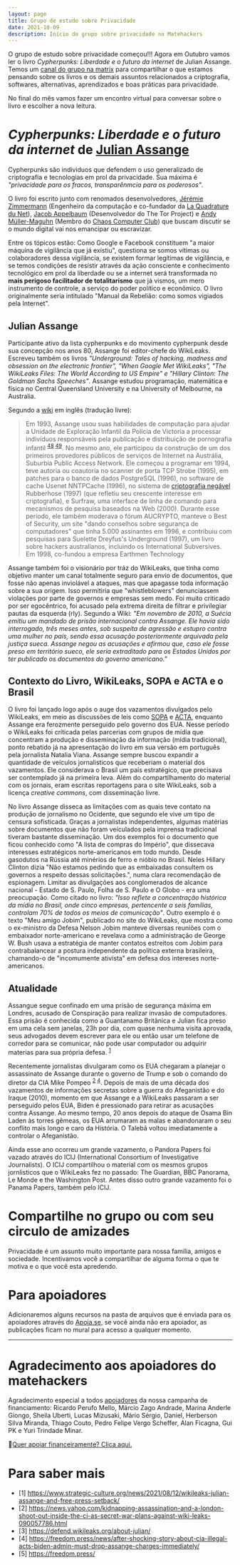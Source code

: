 ```yaml
---
layout: page
title: Grupo de estudo sobre Privacidade
date: 2021-10-09
description: Início do grupo sobre privacidade no Matehackers
---
```


O grupo de estudo sobre privacidade começou!!! Agora em Outubro vamos ler o livro *Cypherpunks: Liberdade e o futuro da internet* de Julian Assange. Temos um [canal do grupo na matrix](https://matrix.to/#/#privacidade-matehackers:matrix.org) para compartilhar o que estamos pensando sobre os livros e os demais assuntos relacionados a criptografia, softwares, alternativas, aprendizados e boas práticas para privacidade.

No final do mês vamos fazer um encontro virtual para conversar sobre o livro e escolher a nova leitura.

# *Cypherpunks: Liberdade e o futuro da internet* de [Julian Assange](https://pt.wikipedia.org/wiki/Julian_Assange)

Cypherpunks são individuos que defendem o uso generalizado de criptografia e tecnologias em prol da privacidade. Sua máxima é *"privacidade para os fracos, transparênmcia para os poderosos"*. 

O livro foi escrito junto com renomados desenvolvedores, [Jérémie Zimmermann](https://en.wikipedia.org/wiki/J%C3%A9r%C3%A9mie_Zimmermann) (Engenheiro da computação e co-fundador da [La Quadrature du Net](https://en.wikipedia.org/wiki/La_Quadrature_du_Net)), [Jacob Appelbaum](https://en.wikipedia.org/wiki/Jacob_Appelbaum) (Desenvolvedor do The Tor Project) e [Andy Müller-Maguhn](https://en.wikipedia.org/wiki/Andy_M%C3%BCller-Maguhn) (Membro do [Chaos Computer Club](https://en.wikipedia.org/wiki/Chaos_Computer_Club)) que buscam discutir se o mundo digital vai nos emancipar ou escravizar.

Entre os tópicos estão: Como Google e Facebook constituem "a maior máquina de vigilância que já existiu", questiona se somos vítimas ou colaboradores dessa vigilância, se existem formar legítimas de vigilância, e se temos condições de resistir através da ação consciente e conhecimento tecnológico em prol da liberdade ou se a internet será transformada no __mais perigoso facilitador de totalitarismo__ que já vismos, um mero instrumento de controle, a serviço do poder político e econômico. O livro originalmente seria intitulado "Manual da Rebelião: como somos vigiados pela Internet".

## Julian Assange

Participante ativo da lista cypherpunks e do movimento cypherpunk desde sua concepção nos anos 80, Assange foi editor-chefe do WikiLeaks. Escreveu também os livros *"Underground: Tales of hacking, madness and obsession on the electronic frontier", "When Google Met WikiLeaks", "The WikiLeaks Files: The World According to US Empire" e "Hillary Clinton: The Goldman Sachs Speeches"*. Assange estudou programação, matemática e física no Central Queensland University e na University of Melbourne, na Australia. 

Segundo a [wiki](https://en.wikipedia.org/wiki/Julian_Assange#cite_note-48) em inglês (tradução livre):
> Em 1993, Assange usou suas habilidades de computação para ajudar a Unidade de Exploração Infantil da Polícia de Victoria a processar indivíduos responsáveis pela publicação e distribuição de pornografia infantil <sup>[48](https://www.theage.com.au/national/victoria/assange-helped-our-police-catch-child-pornographers-20110211-1aqnl.html) [49](https://www.theaustralian.com.au/in-depth/wikileaks/legal-threats-as-assange-laid-bare/news-story/60875c11e1109011f247acb73729d1d9)</sup>. No mesmo ano, ele participou da construção de um dos primeiros provedores públicos de serviços de Internet na Austrália, Suburbia Public Access Network. Ele começou a programar em 1994, teve autoria ou coautoria no scanner de porta TCP Strobe (1995), em patches para o banco de dados PostgreSQL (1996), no software de cache Usenet NNTPCache (1996), no sistema de [criptografia negável](https://pt.wikipedia.org/wiki/Criptografia_neg%C3%A1vel) Rubberhose (1997) (que refletiu seu crescente interesse em criptografia), e Surfraw, uma interface de linha de comando para mecanismos de pesquisa baseados na Web (2000). Durante esse período, ele também moderava o fórum AUCRYPTO, manteve o Best of Security, um site "dando conselhos sobre segurança de computadores" que tinha 5.000 assinantes em 1996, e contribuiu com pesquisas para Suelette Dreyfus's Underground (1997), um livro sobre hackers australianos, incluindo os International Subversives. Em 1998, co-fundou a empresa Earthmen Technology

Assange também foi o visionário por tráz do WikiLeaks, que tinha como objetivo manter um canal totalmente seguro para envio de documentos, que fosse não apenas inviolável a ataques, mas que apagasse toda informação sobre a sua origem. Isso permitiria que "whistleblowers" denunciassem violações por parte de governos e empresas sem medo. Foi muito criticado por ser egocêntrico, foi acusado pela extrema direita de filtrar e privilegiar pautas da esquerda (rly). Segundo a Wiki: *"Em novembro de 2010, a Suécia emitiu um mandado de prisão internacional contra Assange. Ele havia sido interrogado, três meses antes, sob suspeita de agressão e estupro contra uma mulher no país, sendo essa acusação posteriormente arquivada pela justiça sueca. Assange negou as acusações e afirmou que, caso ele fosse preso em território sueco, ele seria extraditado para os Estados Unidos por ter publicado os documentos do governo americano."*

## Contexto do Livro, WikiLeaks, SOPA e ACTA e o Brasil

O livro foi lançado logo após o auge dos vazamentos divulgados pelo WikiLeaks, em meio as discussões de leis como [SOPA](https://pt.wikipedia.org/wiki/Stop_Online_Piracy_Act) e [ACTA](https://pt.wikipedia.org/wiki/Acordo_Comercial_Anticontrafa%C3%A7%C3%A3o), enquanto Assange era ferozmente perseguido pelo governo dos EUA. Nesse período o WikiLeaks foi críticada pelas parcerias com grupos de mídia que concentram a produção e disseminação da informação (mídia tradicional), ponto rebatido já na apresentação do livro em sua versão em português pela jornalista Natalia Viana. Assange sempre buscou expandir a quantidade de veículos jornalisticos que receberiam o material dos vazamentos. Ele considerava o Brasil um país estratégico, que precisava ser contemplado já na primeira leva. Além do compartilhamento do material com os jornais, eram escritas reportagens para o site WikiLeaks, sob a licença *creative commons*, com disseminação livre.

No livro Assange disseca as limitações com as quais teve contato na produção de jornalismo no Ocidente, que segundo ele vive um tipo de censura sofisticada. Graças a jornalistas independentes, algumas matérias sobre documentos que não foram veículados pela imprensa tradicional tiveram bastante disseminação. Um dos exemplos foi o documento que ficou conhecido como "A lista de compras do Império", que dissecava interesses estratégicos norte-americanos em todo mundo. Desde gasodutos na Rússia até minérios de ferro e nióbio no Brasil. Neles Hillary Clinton dizia "Não estamos pedindo que as embaixadas consultem os governos a respeito dessas solicitações.", numa clara recomendação de espionagem. Limitar as divulgações aos conglomerados de alcance nacional - Estado de S. Paulo, Folha de S. Paulo e O Globo - era uma preocupação. Como citado no livro: *"Isso reflete a concentração histórica da mídia no Brasil, onde cinco empresas, pertencente a seis famílias, controlam 70% de todos os meios de comunicação"*. Outro exemplo é o texto "Meu amigo Jobim", publicado no site do WikiLeaks, que mostra como o ex-ministro da Defesa Nelson Jobim manteve diversas reuniões com o embaixador norte-americano e revelava como a administração de George W. Bush usava a estratégia de manter contatos estreitos com Jobim para contrabalancear a postura independente da política externa brasileira, chamando-o de "incomumente ativista" em defesa dos intereses norte-americanos.

## Atualidade

Assangue segue confinado em uma prisão de segurança máxima em Londres, acusado de Conspiração para realizar invasão de computadores. Essa prisão é conhecida como a Guantanamo Britânica e Julian fica preso em uma cela sem janelas, 23h por dia, com quase nenhuma visita aprovada, seus advogados devem escrever para ele ou então usar um telefone de corredor para se comunicar, não pode usar computador ou adquirir materias para sua própria defesa. <sup>[1](https://www.strategic-culture.org/news/2021/08/12/wikileaks-julian-assange-and-free-press-setback/)</sup>

Recentemente jornalistas divulgaram como os EUA chegaram a planejar o assassinato de Assange durante o governo de Trump e sob o comando do diretor da CIA Mike Pompeo <sup>[2](https://news.yahoo.com/kidnapping-assassination-and-a-london-shoot-out-inside-the-ci-as-secret-war-plans-against-wiki-leaks-090057786.html) [4](https://freedom.press/news/after-shocking-story-about-cia-illegal-acts-biden-admin-must-drop-assange-charges-immediately/)</sup>. Depois de mais de uma década dos vazamentos de informações secretas sobre a guerra do Afeganistão e do Iraque (2010), momento em que Assange e a WikiLeaks passaram a ser perseguido pelos EUA, Biden é pressionado para retirar as acusações contra Assange. Ao mesmo tempo, 20 anos depois do ataque de Osama Bin Laden às torres gêmeas, os EUA arrumaram as malas e abandonaram o seu conflito mais longo e caro da História. O Talebã voltou imediatamente a controlar o Afeganistão.

Ainda esse ano ocorreu um grande vazamento, o Pandora Papers foi vazado através do ICIJ (International Consortium of Investigative Journalists). O ICIJ compartilhou o material com os mesmos grupos jornlisticos que o WikiLeaks fez no passado: The Guardian, BBC Panorama, Le Monde e the Washington Post. Antes disso outro grande vazamento foi o Panama Papers, também pelo ICIJ.

# Compartilhe no grupo ou com seu circulo de amizades

Privacidade é um assunto muito importante para nossa família, amigos e sociedade. Incentivamos você a compartilhar de alguma forma o que te motiva e o que você esta apredendo.

# Para apoiadores

Adicionaremos alguns recursos na pasta de arquivos que é enviada para os apoiadores através do [Apoia.se](https://apoia.se/matehackers), se você ainda não era apoiador, as publicações ficam no mural para acesso a qualquer momento.

---

# Agradecimento aos apoiadores do matehackers

Agradecimento especial a todos [apoiadores](https://apoia.se/matehackers) da nossa campanha de financiamento:
Ricardo Perufo Mello, Márcio Zago Andrade, Marina Anderle Giongo, Sheila Uberti, Lucas Mizusaki, Mário Sérgio, Daniel, Herberson Silva Miranda, Thiago Couto, Pedro Felipe Vergo Scheffer, Alan Ficagna, Gui PK e Yuri Trindade Minar.

💎[Quer apoiar financeiramente? Clica aqui.](https://matehackers.org/renda)

# Para saber mais


- [1] https://www.strategic-culture.org/news/2021/08/12/wikileaks-julian-assange-and-free-press-setback/
- [2] https://news.yahoo.com/kidnapping-assassination-and-a-london-shoot-out-inside-the-ci-as-secret-war-plans-against-wiki-leaks-090057786.html
- [3] https://defend.wikileaks.org/about-julian/
- [4] https://freedom.press/news/after-shocking-story-about-cia-illegal-acts-biden-admin-must-drop-assange-charges-immediately/
- [5] https://freedom.press/
